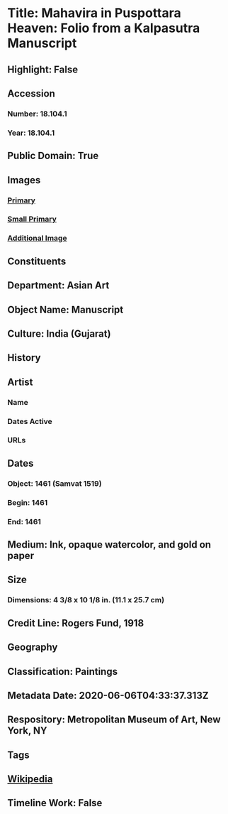 # Title: Mahavira in Puspottara Heaven: Folio from a Kalpasutra Manuscript
## Highlight: False
## Accession
### Number: 18.104.1
### Year: 18.104.1
## Public Domain: True
## Images
### [Primary](https://images.metmuseum.org/CRDImages/as/original/DP154778.jpg)
### [Small Primary](https://images.metmuseum.org/CRDImages/as/web-large/DP154778.jpg)
### [Additional Image](https://images.metmuseum.org/CRDImages/as/original/DP154644.jpg)
## Constituents
## Department: Asian Art
## Object Name: Manuscript
## Culture: India (Gujarat)
## History
## Artist
### Name
### Dates Active
### URLs
## Dates
### Object: 1461 (Samvat 1519)
### Begin: 1461
### End: 1461
## Medium: Ink, opaque watercolor, and gold on paper
## Size
### Dimensions: 4 3/8 x 10 1/8 in. (11.1 x 25.7 cm)
## Credit Line: Rogers Fund, 1918
## Geography
## Classification: Paintings
## Metadata Date: 2020-06-06T04:33:37.313Z
## Respository: Metropolitan Museum of Art, New York, NY
## Tags
## [Wikipedia](https://www.wikidata.org/wiki/Q78915802)
## Timeline Work: False